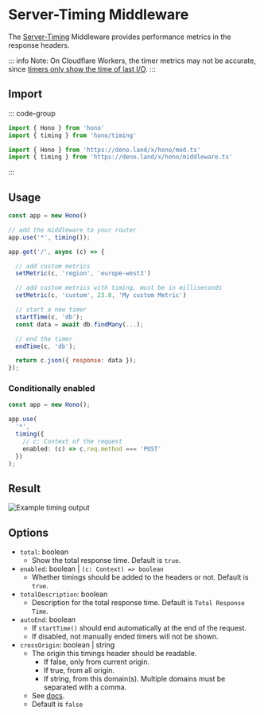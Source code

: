 # Server-Timing Middleware

The [Server-Timing](https://developer.mozilla.org/en-US/docs/Web/HTTP/Headers/Server-Timing) Middleware provides
performance metrics in the response headers.

::: info
Note: On Cloudflare Workers, the timer metrics may not be accurate,
since [timers only show the time of last I/O](https://developers.cloudflare.com/workers/learning/security-model/#step-1-disallow-timers-and-multi-threading).
:::

## Import

::: code-group

```ts [npm]
import { Hono } from 'hono'
import { timing } from 'hono/timing'
```

```ts [Deno]
import { Hono } from 'https://deno.land/x/hono/mod.ts'
import { timing } from 'https://deno.land/x/hono/middleware.ts'
```

:::

## Usage

```js
const app = new Hono()

// add the middleware to your router
app.use('*', timing());

app.get('/', async (c) => {

  // add custom metrics
  setMetric(c, 'region', 'europe-west3')

  // add custom metrics with timing, must be in milliseconds
  setMetric(c, 'custom', 23.8, 'My custom Metric')

  // start a new timer
  startTime(c, 'db');
  const data = await db.findMany(...);

  // end the timer
  endTime(c, 'db');

  return c.json({ response: data });
});
```

### Conditionally enabled

```ts
const app = new Hono();

app.use(
  '*',
  timing({
    // c: Context of the request
    enabled: (c) => c.req.method === 'POST'
  })
);
```

## Result

![Example timing output](/images/timing-example.png)

## Options

- `total`: boolean
    - Show the total response time. Default is `true`.
- `enabled`: boolean | `(c: Context) => boolean`
    - Whether timings should be added to the headers or not. Default is `true`.
- `totalDescription`: boolean
    - Description for the total response time. Default is `Total Response Time`.
- `autoEnd`: boolean
    - If `startTime()` should end automatically at the end of the request.
    - If disabled, not manually ended timers will not be shown.
- `crossOrigin`: boolean | string
    - The origin this timings header should be readable.
        - If false, only from current origin.
        - If true, from all origin.
        - If string, from this domain(s). Multiple domains must be separated with a comma.
    - See [docs](https://developer.mozilla.org/en-US/docs/Web/HTTP/Headers/Timing-Allow-Origin).
    - Default is `false`